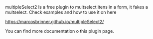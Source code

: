 multipleSelect2
Is a free plugin to multselect itens in a form, it fakes a multselect.
Check  examples and how to use it on here 

https://marcosbrinner.github.io/multipleSelect2/


You can find more documentation o this plugin page.
